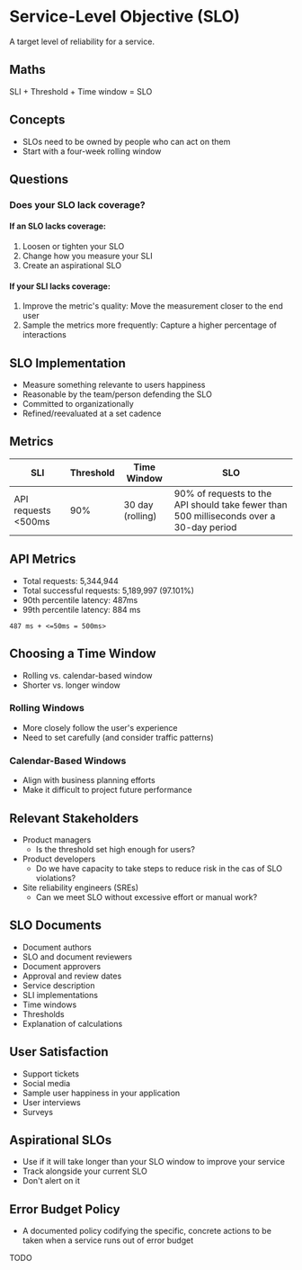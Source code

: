 # Service-Level Objective (SLO)

A target level of reliability for a service.

## Maths

SLI + Threshold + Time window = SLO

## Concepts

- SLOs need to be owned by people who can act on them
- Start with a four-week rolling window

## Questions

### Does your SLO lack coverage?

#### If an SLO lacks coverage:

1. Loosen or tighten your SLO
2. Change how you measure your SLI
3. Create an aspirational SLO

#### If your SLI lacks coverage:

1. Improve the metric's quality: Move the measurement closer to the end user
2. Sample the metrics more frequently: Capture a higher percentage of interactions

## SLO Implementation

- Measure something relevante to users happiness
- Reasonable by the team/person defending the SLO
- Committed to organizationally
- Refined/reevaluated at a set cadence

## Metrics

| SLI | Threshold | Time Window | SLO |
| -- | -- | -- | -- |
| API requests <500ms | 90% | 30 day (rolling) | 90% of requests to the API should take fewer than 500 milliseconds over a 30-day period |

## API Metrics

- Total requests: 5,344,944
- Total successful requests: 5,189,997 (97.101%)
- 90th percentile latency: 487ms
- 99th percentile latency: 884 ms

```
487 ms + <=50ms = 500ms>
```

## Choosing a Time Window

- Rolling vs. calendar-based window
- Shorter vs. longer window

### Rolling Windows

- More closely follow the user's experience
- Need to set carefully (and consider traffic patterns)

### Calendar-Based Windows

- Align with business planning efforts
- Make it difficult to project future performance

## Relevant Stakeholders

- Product managers
  - Is the threshold set high enough for users?
- Product developers
  - Do we have capacity to take steps to reduce risk in the cas of SLO violations?
- Site reliability engineers (SREs)
  - Can we meet SLO without excessive effort or manual work?

## SLO Documents

- Document authors
- SLO and document reviewers
- Document approvers
- Approval and review dates
- Service description
- SLI implementations
- Time windows
- Thresholds
- Explanation of calculations

## User Satisfaction

- Support tickets
- Social media
- Sample user happiness in your application
- User interviews
- Surveys

## Aspirational SLOs

- Use if it will take longer than your SLO window to improve your service
- Track alongside your current SLO
- Don't alert on it

## Error Budget Policy

- A documented policy codifying the specific, concrete actions to be taken when a service runs out of error budget

TODO
